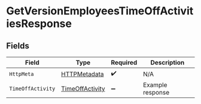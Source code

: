 # GetVersionEmployeesTimeOffActivitiesResponse


## Fields

| Field                                                         | Type                                                          | Required                                                      | Description                                                   |
| ------------------------------------------------------------- | ------------------------------------------------------------- | ------------------------------------------------------------- | ------------------------------------------------------------- |
| `HttpMeta`                                                    | [HTTPMetadata](../../Models/Components/HTTPMetadata.md)       | :heavy_check_mark:                                            | N/A                                                           |
| `TimeOffActivity`                                             | [TimeOffActivity](../../Models/Components/TimeOffActivity.md) | :heavy_minus_sign:                                            | Example response                                              |